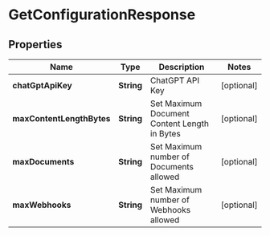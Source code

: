 

# GetConfigurationResponse


## Properties

| Name | Type | Description | Notes |
|------------ | ------------- | ------------- | -------------|
|**chatGptApiKey** | **String** | ChatGPT API Key |  [optional] |
|**maxContentLengthBytes** | **String** | Set Maximum Document Content Length in Bytes |  [optional] |
|**maxDocuments** | **String** | Set Maximum number of Documents allowed |  [optional] |
|**maxWebhooks** | **String** | Set Maximum number of Webhooks allowed |  [optional] |



